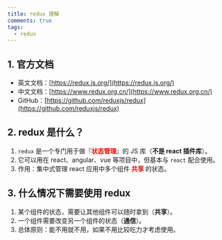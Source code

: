 ```yaml
---
title: redux 理解
comments: true
tags:
  - redux
---
```


## 1. 官方文档

- 英文文档：[https://redux.js.org/](https://redux.js.org/)
- 中文文档：[https://www.redux.org.cn/](https://www.redux.org.cn/)
- GitHub：[https://github.com/reduxjs/redux](https://github.com/reduxjs/redux)

## 2. redux 是什么？

1. `redux` 是一个专门用于做『**<font color="red">状态管理</font>**』的 JS 库（**不是 react 插件库**）。
2. 它可以用在 react、angular、vue 等项目中，但基本与 `react` 配合使用。
3. 作用：集中式管理 react 应用中多个组件 **<font color="red">共享</font>** 的状态。

## 3. 什么情况下需要使用 redux

1. 某个组件的状态，需要让其他组件可以随时拿到（**共享**）。
2. 一个组件需要改变另一个组件的状态（**通信**）。
3. 总体原则：能不用就不用，如果不用比较吃力才考虑使用。
